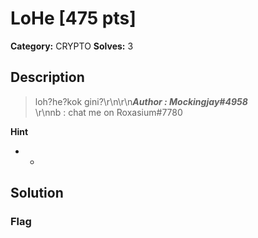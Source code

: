 # LoHe [475 pts]

**Category:** CRYPTO
**Solves:** 3

## Description
>loh?he?kok gini?\r\n\r\n***Author : Mockingjay#4958***<br>\r\nnb : chat me on Roxasium#7780

**Hint**
* -

## Solution

### Flag

